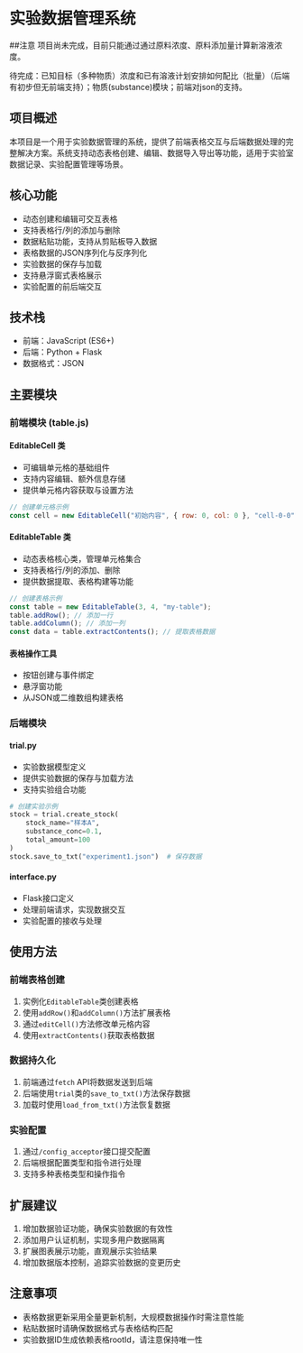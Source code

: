 # 实验数据管理系统

##注意 
项目尚未完成，目前只能通过通过原料浓度、原料添加量计算新溶液浓度。

待完成：已知目标（多种物质）浓度和已有溶液计划安排如何配比（批量）（后端有初步但无前端支持）；物质(substance)模块；前端对json的支持。

## 项目概述
本项目是一个用于实验数据管理的系统，提供了前端表格交互与后端数据处理的完整解决方案。系统支持动态表格创建、编辑、数据导入导出等功能，适用于实验室数据记录、实验配置管理等场景。

## 核心功能
- 动态创建和编辑可交互表格
- 支持表格行/列的添加与删除
- 数据粘贴功能，支持从剪贴板导入数据
- 表格数据的JSON序列化与反序列化
- 实验数据的保存与加载
- 支持悬浮窗式表格展示
- 实验配置的前后端交互

## 技术栈
- 前端：JavaScript (ES6+)
- 后端：Python + Flask
- 数据格式：JSON

## 主要模块

### 前端模块 (table.js)

#### EditableCell 类
- 可编辑单元格的基础组件
- 支持内容编辑、额外信息存储
- 提供单元格内容获取与设置方法

```javascript
// 创建单元格示例
const cell = new EditableCell("初始内容", { row: 0, col: 0 }, "cell-0-0");
```

#### EditableTable 类
- 动态表格核心类，管理单元格集合
- 支持表格行/列的添加、删除
- 提供数据提取、表格构建等功能

```javascript
// 创建表格示例
const table = new EditableTable(3, 4, "my-table");
table.addRow(); // 添加一行
table.addColumn(); // 添加一列
const data = table.extractContents(); // 提取表格数据
```

#### 表格操作工具
- 按钮创建与事件绑定
- 悬浮窗功能
- 从JSON或二维数组构建表格

### 后端模块

#### trial.py
- 实验数据模型定义
- 提供实验数据的保存与加载方法
- 支持实验组合功能

```python
# 创建实验示例
stock = trial.create_stock(
    stock_name="样本A",
    substance_conc=0.1,
    total_amount=100
)
stock.save_to_txt("experiment1.json")  # 保存数据
```

#### interface.py
- Flask接口定义
- 处理前端请求，实现数据交互
- 实验配置的接收与处理

## 使用方法

### 前端表格创建
1. 实例化`EditableTable`类创建表格
2. 使用`addRow()`和`addColumn()`方法扩展表格
3. 通过`editCell()`方法修改单元格内容
4. 使用`extractContents()`获取表格数据

### 数据持久化
1. 前端通过`fetch` API将数据发送到后端
2. 后端使用`trial`类的`save_to_txt()`方法保存数据
3. 加载时使用`load_from_txt()`方法恢复数据

### 实验配置
1. 通过`/config_acceptor`接口提交配置
2. 后端根据配置类型和指令进行处理
3. 支持多种表格类型和操作指令

## 扩展建议
1. 增加数据验证功能，确保实验数据的有效性
2. 添加用户认证机制，实现多用户数据隔离
3. 扩展图表展示功能，直观展示实验结果
4. 增加数据版本控制，追踪实验数据的变更历史

## 注意事项
- 表格数据更新采用全量更新机制，大规模数据操作时需注意性能
- 粘贴数据时请确保数据格式与表格结构匹配
- 实验数据ID生成依赖表格rootId，请注意保持唯一性

